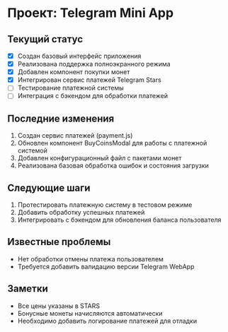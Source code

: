 # Проект: Telegram Mini App

## Текущий статус
- [x] Создан базовый интерфейс приложения
- [x] Реализована поддержка полноэкранного режима
- [x] Добавлен компонент покупки монет
- [x] Интегрирован сервис платежей Telegram Stars
- [ ] Тестирование платежной системы
- [ ] Интеграция с бэкендом для обработки платежей

## Последние изменения
1. Создан сервис платежей (payment.js)
2. Обновлен компонент BuyCoinsModal для работы с платежной системой
3. Добавлен конфигурационный файл с пакетами монет
4. Реализована базовая обработка ошибок и состояния загрузки

## Следующие шаги
1. Протестировать платежную систему в тестовом режиме
2. Добавить обработку успешных платежей
3. Интегрировать с бэкендом для обновления баланса пользователя

## Известные проблемы
- Нет обработки отмены платежа пользователем
- Требуется добавить валидацию версии Telegram WebApp

## Заметки
- Все цены указаны в STARS
- Бонусные монеты начисляются автоматически
- Необходимо добавить логирование платежей для отладки 